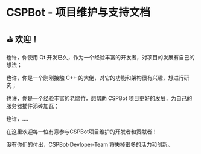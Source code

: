 # CSPBot - 项目维护与支持文档

## ⛳ 欢迎！
也许，你使用 Qt 开发已久，作为一个经验丰富的开发者，对项目的发展有自己的想法；

也许，你是一个刚刚接触 C++ 的大佬，对它的功能和架构很有兴趣，想进行研究；

也许，你是一个经验丰富的老腐竹，想帮助 CSPBot 项目更好的发展，为自己的服务器插件添砖加瓦；

也许，....

在这里欢迎每一位有意参与CSPBot项目维护的开发者和贡献者！

没有你们的付出，CSPBot-Devloper-Team 将失掉很多的活力和创新。


